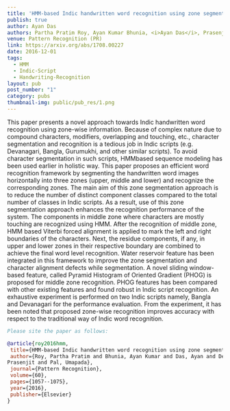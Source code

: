 ```yaml
---
title: 'HMM-based Indic handwritten word recognition using zone segmentation'
publish: true
author: Ayan Das
authors: Partha Pratim Roy, Ayan Kumar Bhunia, <i>Ayan Das</i>, Prasenjit Dey, Umapada Pal
venue: Pattern Recognition (PR)
link: https://arxiv.org/abs/1708.00227
date: 2016-12-01
tags:
  - HMM
  - Indic-Script
  - Handwriting-Recognition
layout: pub
post_number: "1"
category: pubs
thumbnail-img: public/pub_res/1.png
---
```


This paper presents a novel approach towards Indic handwritten word recognition using zone-wise
information. Because of complex nature due to compound characters, modifiers, overlapping and
touching, etc., character segmentation and recognition is a tedious job in Indic scripts (e.g. Devanagari,
Bangla, Gurumukhi, and other similar scripts). To avoid character segmentation in such scripts, HMMbased
sequence modeling has been used earlier in holistic way. This paper proposes an efficient word
recognition framework by segmenting the handwritten word images horizontally into three zones (upper,
middle and lower) and recognize the corresponding zones. The main aim of this zone segmentation
approach is to reduce the number of distinct component classes compared to the total number of classes in
Indic scripts. As a result, use of this zone segmentation approach enhances the recognition performance of
the system. The components in middle zone where characters are mostly touching are recognized using
HMM. After the recognition of middle zone, HMM based Viterbi forced alignment is applied to mark the
left and right boundaries of the characters. Next, the residue components, if any, in upper and lower zones
in their respective boundary are combined to achieve the final word level recognition. Water reservoir
feature has been integrated in this framework to improve the zone segmentation and character alignment
defects while segmentation. A novel sliding window-based feature, called Pyramid Histogram of Oriented
Gradient (PHOG) is proposed for middle zone recognition. PHOG features has been compared with other
existing features and found robust in Indic script recognition. An exhaustive experiment is performed on
two Indic scripts namely, Bangla and Devanagari for the performance evaluation. From the experiment, it
has been noted that proposed zone-wise recognition improves accuracy with respect to the traditional way
of Indic word recognition.

~~~BibTex
Please site the paper as follows:

@article{roy2016hmm,
 title={HMM-based Indic handwritten word recognition using zone segmentation},
 author={Roy, Partha Pratim and Bhunia, Ayan Kumar and Das, Ayan and Dey,
Prasenjit and Pal, Umapada},
 journal={Pattern Recognition},
 volume={60},
 pages={1057--1075},
 year={2016},
 publisher={Elsevier}
}
~~~